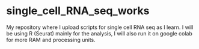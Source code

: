 # single_cell_RNA_seq_works
My repository where I upload scripts for single cell RNA seq as I learn. I will be using R (Seurat) mainly for the analysis, I will also run it on google colab for more RAM and processing units.
